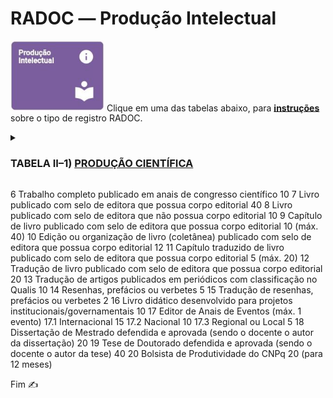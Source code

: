 # RADOC &#x2015; Produção Intelectual

<img src="../media/painel-producao-intelectual.jpg" width="150"> Clique em uma das tabelas abaixo, para <ins>**instruções**</ins> sobre o tipo de registro RADOC.

<details><summary><b><H3>TABELA II–1) <ins>PRODUÇÃO CIENTÍFICA</ins></H3></b></summary>

|Item|Descrição|Pontos|**_Link_ para Instruções**|
|-|-|-|-|
|1|Artigo completo ou texto literário publicado em periódico|-|-|
|1.1|.... Com classificação no Qualis/CAPES **A**|25|[Registro oriundo do _Lattes_](./fonte-lattes.md)|
|1.2|.... Com classificação no Qualis/CAPES **B**|20|[Registro oriundo do _Lattes_](./fonte-lattes.md)|
|1.3|.... Com classificação no Qualis/CAPES **C**|15|[Registro oriundo do _Lattes_](./fonte-lattes.md)|
|1.4|.... Não sujeito à classificação no Qualis/CAPES|10 (máx. 10)|[Registro oriundo do _Lattes_](./fonte-lattes.md)|
|2|Resumo de artigo em periódicos especializados<br>nacional ou internacional com corpo editorial|5|[O docente insere o registro](./fonte-insercao.md)|
|3|Artigos ou textos literários em repositórios de<br>publicação eletrônica ligados a editoras ou universidades|5 (máx. 10)|[O docente insere o registro](./fonte-insercao.md)|
|4|Resumo expandido publicado em anais de congresso|(máx. 10)|-|
|4.1|....	Internacional|8|[Registro oriundo do _Lattes_](./fonte-lattes.md)|
|4.2|.... Nacional|6|[Registro oriundo do _Lattes_](./fonte-lattes.md)|
|4.3|....	Regional ou Local|4|[Registro oriundo do _Lattes_](./fonte-lattes.md)|
|5|Resumo simples publicado em anais de congresso|(máx. 10)|-|
|5.1|.... Internacional|4|[Registro oriundo do _Lattes_](./fonte-lattes.md)|
|5.2|.... Nacional|3|[Registro oriundo do _Lattes_](./fonte-lattes.md)|
|5.3|.... Regional ou Local|2|[Registro oriundo do _Lattes_](./fonte-lattes.md)|
</details>

6	Trabalho completo publicado em anais de congresso científico	10
7	Livro publicado com selo de editora que possua corpo editorial	40
8	Livro publicado com selo de editora que não possua corpo editorial	10
9	Capítulo de livro publicado com selo de editora que possua corpo editorial	10
(máx. 40)
10	Edição ou organização de livro (coletânea) publicado com selo de editora que possua corpo
editorial	12
11	Capítulo traduzido de livro publicado com selo de editora que possua corpo editorial	5
(máx. 20)
12	Tradução de livro publicado com selo de editora que possua corpo editorial	20
13	Tradução de artigos publicados em periódicos com classificação no Qualis	10
14	Resenhas, prefácios ou verbetes	5
15	Tradução de resenhas, prefácios ou verbetes	2
16	Livro didático desenvolvido para projetos institucionais/governamentais	10
17	Editor de Anais de Eventos	(máx. 1 evento)
17.1	Internacional	15
17.2	Nacional	10
17.3	Regional ou Local	5
18	Dissertação de Mestrado defendida e aprovada (sendo o docente o autor da dissertação)	20
19	Tese de Doutorado defendida e aprovada (sendo o docente o autor da tese)	40
20	Bolsista de Produtividade do CNPq	20
(para 12 meses)


Fim &#9997;

